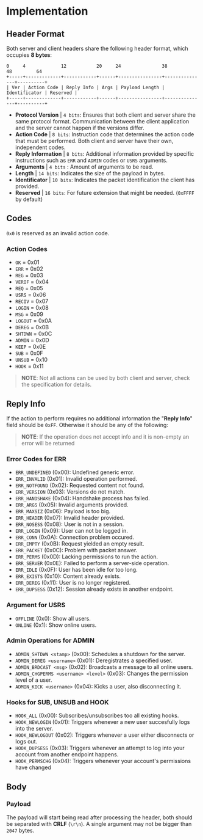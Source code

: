 # Implementation
## Header Format
Both server and client headers share the following header format, which occupies **8 bytes**:

    0     4             12           20     24               38              48         64
    +-----+-------------+------------+------+----------------+---------------+----------+
    | Ver | Action Code | Reply Info | Args | Payload Length | Identificator | Reserved |
    +-----+-------------+------------+------+----------------+---------------+----------+

- **Protocol Version** | `4 bits`: Ensures that both client and server share the same protocol format. Communication between the client application and the server cannot happen if the versions differ.
- **Action Code** | `8 bits`: Instruction code that determines the action code that must be performed. Both client and server have their own, independent codes.
- **Reply Information** | `8 bits`: Additional information provided by specific instructions such as `ERR` and `ADMIN` codes or `USRS` arguments.
- **Arguments** | `4 bits` : Amount of arguments to be read.
- **Length** | `14 bits`: Indicates the size of the payload in bytes.
- **Identificator** | `10 bits`: Indicates the packet identification the client has provided.
- **Reserved** | `16 bits`: For future extension that might be needed. (`0xFFFF` by default)

## Codes
`0x0` is reserved as an invalid action code.

### Action Codes
- `OK` = 0x01
- `ERR` = 0x02
- `REG` = 0x03
- `VERIF` = 0x04
- `REQ` = 0x05
- `USRS` = 0x06
- `RECIV` = 0x07
- `LOGIN` = 0x08
- `MSG` = 0x09
- `LOGOUT` = 0x0A
- `DEREG` = 0x0B
- `SHTDWN` = 0x0C
- `ADMIN` = 0x0D
- `KEEP` = 0x0E
- `SUB` = 0x0F
- `UNSUB` = 0x10
- `HOOK` = 0x11

> **NOTE**: Not all actions can be used by both client and server, check the specification for details.

## Reply Info

If the action to perform requires no additional information the "**Reply Info**" field should be `0xFF`. Otherwise it should be any of the following:

> **NOTE**: If the operation does not accept info and it is non-empty an error will be returned

### Error Codes for ERR
- `ERR_UNDEFINED` (0x00): Undefined generic error.
- `ERR_INVALID` (0x01): Invalid operation performed.
- `ERR_NOTFOUND` (0x02): Requested content not found.
- `ERR_VERSION` (0x03): Versions do not match.
- `ERR_HANDSHAKE` (0x04): Handshake process has failed.
- `ERR_ARGS` (0x05): Invalid arguments provided.
- `ERR_MAXSIZ` (0x06): Payload is too big.
- `ERR_HEADER` (0x07): Invalid header provided.
- `ERR_NOSESS` (0x08): User is not in a session.
- `ERR_LOGIN` (0x09): User can not be logged in.
- `ERR_CONN` (0x0A): Connection problem occured.
- `ERR_EMPTY` (0x0B): Request yielded an empty result.
- `ERR_PACKET` (0x0C): Problem with packet answer.
- `ERR_PERMS` (0x0D): Lacking permissions to run the action.
- `ERR_SERVER` (0x0E): Failed to perform a server-side operation.
- `ERR_IDLE` (0x0F): User has been idle for too long.
- `ERR_EXISTS` (0x10): Content already exists.
- `ERR_DEREG` (0x11): User is no longer registered.
- `ERR_DUPSESS` (0x12): Session already exists in another endpoint.

### Argument for USRS
- `OFFLINE` (0x0): Show all users.
- `ONLINE` (0x1): Show online users.

### Admin Operations for ADMIN
- `ADMIN_SHTDWN <stamp>` (0x00): Schedules a shutdown for the server.
- `ADMIN_DEREG <username>` (0x01): Deregistrates a specified user.
- `ADMIN_BRDCAST <msg>` (0x02): Broadcasts a message to all online users.
- `ADMIN_CHGPERMS <username> <level>` (0x03): Changes the permission level of a user.
- `ADMIN_KICK <username>` (0x04): Kicks a user, also disconnecting it.

### Hooks for SUB, UNSUB and HOOK
- `HOOK_ALL` (0x00): Subscribes/unsubscribes too all existing hooks.
- `HOOK_NEWLOGIN` (0x01): Triggers whenever a new user succesfully logs into the server. 
- `HOOK_NEWLOGOUT` (0x02): Triggers whenever a user either disconnects or logs out.
- `HOOK_DUPSESS` (0x03): Triggers whenever an attempt to log into your account from another endpoint happens.
- `HOOK_PERMSCHG` (0x04): Triggers whenever your account's permissions have changed

## Body

### Payload
The payload will start being read after processing the header, both should be separated with **CRLF** (`\r\n`). A single argument may not be bigger than `2047` bytes.
